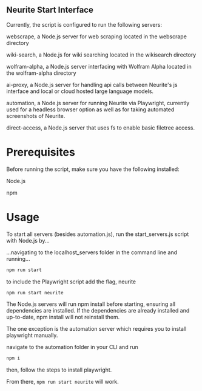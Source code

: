 ##  Neurite Start Interface


Currently, the script is configured to run the following servers:

webscrape, a Node.js server for web scraping located in the webscrape directory

wiki-search, a Node.js for wiki searching located in the wikisearch directory

wolfram-alpha, a Node.js server interfacing with Wolfram Alpha located in the wolfram-alpha directory

ai-proxy, a Node.js server for handling api calls between Neurite's js interface and local or cloud hosted large language models.

automation, a Node.js server for running Neurite via Playwright, currently used for a headless browser option as well as for taking automated screenshots of Neurite.

direct-access, a Node.js server that uses fs to enable basic filetree access.


# Prerequisites

Before running the script, make sure you have the following installed:

Node.js

npm


# Usage

To start all servers (besides automation.js), run the start_servers.js script with Node.js by...

...navigating to the localhost_servers folder in the command line and running...

```bash
npm run start
```

to include the Playwright script add the flag, neurite

```bash
npm run start neurite
```


The Node.js servers will run npm install before starting, ensuring all dependencies are installed. If the dependencies are already installed and up-to-date, npm install will not reinstall them.

The one exception is the automation server which requires you to install playwright manually.

navigate to the automation folder in your CLI and run

```bash
npm i
```

then, follow the steps to install playwright.

 From there, `npm run start neurite` will work.
